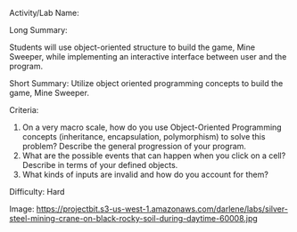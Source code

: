 Activity/Lab Name: 

Long Summary: 

Students will use object-oriented structure to build the game, Mine Sweeper, while implementing an interactive interface between user and the program.

Short Summary:
Utilize object oriented programming concepts to build the game, Mine Sweeper. 

Criteria:

1. On a very macro scale, how do you use Object-Oriented Programming concepts (inheritance, encapsulation, polymorphism) to solve this problem? Describe the general progression of your program.
2. What are the possible events that can happen when you click on a cell? Describe in terms of your defined objects.
3. What kinds of inputs are invalid and how do you account for them?

Difficulty: Hard

Image: https://projectbit.s3-us-west-1.amazonaws.com/darlene/labs/silver-steel-mining-crane-on-black-rocky-soil-during-daytime-60008.jpg

